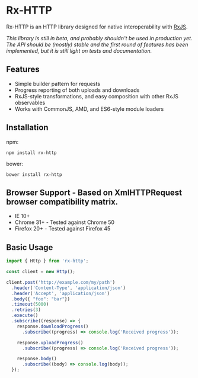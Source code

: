 # Rx-HTTP

Rx-HTTP is an HTTP library designed for native interoperability with
[RxJS](https://github.com/Reactive-Extensions/RxJS).

*This library is still in beta, and probably shouldn't be used in production yet.  The API should be (mostly) stable and the first round of features has been implemented, but it is still light on tests and documentation.*

## Features
- Simple builder pattern for requests
- Progress reporting of both uploads and downloads
- RxJS-style transformations, and easy composition with other RxJS observables
- Works with CommonJS, AMD, and ES6-style module loaders

## Installation
npm:

`npm install rx-http`


bower:

`bower install rx-http`

## Browser Support - Based on XmlHTTPRequest browser compatibility matrix.
- IE 10+
- Chrome 31+ - Tested against Chrome 50
- Firefox 20+ - Tested against Firefox 45

## Basic Usage
```javascript
import { Http } from 'rx-http';

const client = new Http();

client.post('http://example.com/my/path')
  .header('Content-Type', 'application/json')
  .header('Accept', 'application/json')
  .body({ "foo": "bar"})
  .timeout(5000)
  .retries(3)
  .execute()
  .subscribe((response) => {
    response.downloadProgress()
      .subscribe((progress) => console.log('Received progress'));

    response.uploadProgress()
      .subscribe((progress) => console.log('Received progress'));

    response.body()
      .subscribe((body) => console.log(body));
  });
```
